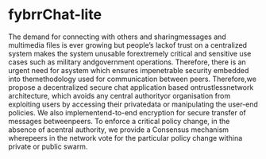 # fybrrChat-lite
The demand for connecting with others and sharingmessages and multimedia files is ever growing but people’s lackof  trust  on  a  centralized  system  makes  the  system  unusable  forextremely  critical  and  sensitive  use  cases  such  as  military  andgovernment operations. Therefore, there is an urgent need for asystem  which  ensures  impenetrable  security  embedded  into  themethodology used for communication between peers. Therefore,we  propose  a  decentralized  secure  chat  application  based  ontrustlessnetwork architecture, which avoids any central authorityor  organisation  from  exploiting  users  by  accessing  their  privatedata  or  manipulating  the  user-end  policies.  We  also  implementend-to-end  encryption  for  secure  transfer  of  messages  betweenpeers.  To  enforce  a  critical  policy  change,  in  the  absence  of  acentral  authority,  we  provide  a  Consensus  mechanism  wherepeers in the network vote for the particular policy change withina  private  or  public  swarm.
